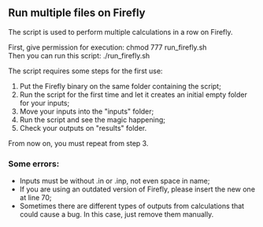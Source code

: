 ## Run multiple files on Firefly

The script is used to perform multiple calculations in a row on Firefly.

First, give permission for execution: chmod 777 run_firefly.sh <br/>
Then you can run this script: ./run_firefly.sh

The script requires some steps for the first use:

1. Put the Firefly binary on the same folder containing the script;
2. Run the script for the first time and let it creates an initial empty folder for your inputs;
3. Move your inputs into the "inputs" folder;
4. Run the script and see the magic happening;
5. Check your outputs on "results" folder.

From now on,  you must repeat from step 3.

### Some errors:
 - Inputs must be without .in or .inp, not even space in name; 
 - If you are using an outdated version of Firefly, please insert the new one at line 70;
 - Sometimes there are different types of outputs from calculations that could cause a bug. In this case, just remove them manually.

